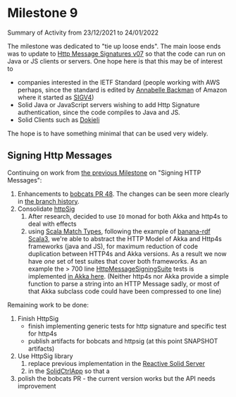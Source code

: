 # Milestone 9

Summary of Activity from 23/12/2021 to 24/01/2022

The milestone was dedicated to "tie up loose ends". The main
loose ends was to update to [Http Message Signatures v07](https://www.ietf.org/archive/id/draft-ietf-httpbis-message-signatures-07.html#section-5.1)
so that the code can run on Java or JS clients or servers. 
One hope here is that this may be of interest to 
  * companies interested in the IETF Standard (people working with AWS perhaps, since the standard
is edited by [Annabelle Backman](https://www.linkedin.com/in/annabelle-backman-2687323/) of Amazon where it started as [SIGV4](https://docs.aws.amazon.com/general/latest/gr/sigv4_signing.html))
  * Solid Java or JavaScript servers wishing to add Http Signature authentication, since the code compiles to Java and JS.
  * Solid Clients such as [Dokieli](https://github.com/linkeddata/dokieli/issues/311) 

The hope is to have something minimal that can be used very widely.

## Signing Http Messages

Continuing on work from [the previous Milestone](../M7/M7.md) on "Signing HTTP Messages":

1. Enhancements to [bobcats PR 48](https://github.com/typelevel/bobcats/pull/48).
The changes can be seen more clearly in [the branch history](https://github.com/bblfish/bobcats/commits/bbl/main).
2. Consolidate [httpSig](https://github.com/bblfish/httpSig/)
   1. After research, decided to use `IO` monad for both Akka and http4s to deal with effects
   2. using  [Scala Match Types](https://docs.scala-lang.org/scala3/reference/new-types/match-types.html), 
   following the example of [banana-rdf Scala3](https://github.com/banana-rdf/banana-rdf/blob/0f06c95dad8e6d9cc0f5520d20532a1e8935d305/rdf/shared/src/main/scala/org/w3/banana/RDF.scala#L57), 
   we're able to abstract the HTTP Model of Akka and Http4s frameworks (java and JS), 
   for maximum reduction of code duplication between HTTP4s and Akka versions. 
   As a result we now have *one* set of test suites that cover both frameworks. As an
   example the > 700 line [HttpMessageSigningSuite](https://github.com/bblfish/httpSig/blob/e967f7ded1bfc6ea1da2ae7a2717d0bfc4e7866a/ietfSig/shared/src/test/scala/run/cosy/http/auth/HttpMessageSigningSuite.scala#L76)
   tests is implemented [in Akka here](https://github.com/bblfish/httpSig/blob/main/akka/src/test/scala/run/cosy/http/auth/AkkaHttpMessageSigningSuite.scala).
      (Neither http4s nor Akka provide a simple function to parse a string into an HTTP Message sadly, or most of
   that Akka subclass code could have been compressed to one line)
   

Remaining work to be done:
  1. Finish HttpSig
     * finish implementing generic tests for http signature and specific test for http4s
     * publish artifacts for bobcats and httpsig (at this point SNAPSHOT artifacts)
  2. Use HttpSig library
     1. replace previous implementation in the [Reactive Solid Server](https://github.com/co-operating-systems/Reactive-SoLiD)
     2. in the [SolidCtrlApp](https://github.com/bblfish/SolidCtrlApp) so that a 
  3. polish the bobcats PR - the current version works but the API needs improvement